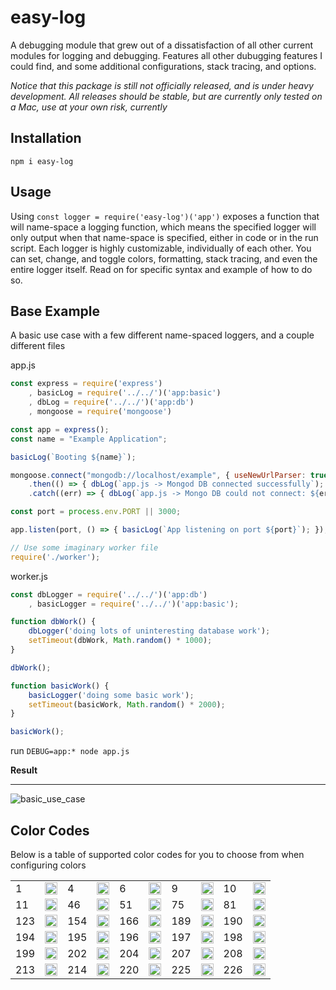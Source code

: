 # easy-log

A debugging module that grew out of a dissatisfaction of all other current modules for logging and debugging. Features all other dubugging features I could find, and some additional configurations, stack tracing, and options.

*Notice that this package is still not officially released, and is under heavy development. All releases should be stable, but are currently only tested on a Mac, use at your own risk, currently*

## Installation

```
npm i easy-log
```

## Usage

Using `const logger = require('easy-log')('app')` exposes a function that will name-space a logging function, which means the specified logger will only output when that name-space is specified, either in code or in the run script. Each logger is highly customizable, individually of each other. You can set, change, and toggle colors, formatting, stack tracing, and even the entire logger itself. Read on for specific syntax and example of how to do so.

## Base Example

A basic use case with a few different name-spaced loggers, and a couple different files

app.js
```js
const express = require('express')
    , basicLog = require('../../')('app:basic')
    , dbLog = require('../../')('app:db')
    , mongoose = require('mongoose')

const app = express();
const name = "Example Application";

basicLog(`Booting ${name}`);

mongoose.connect("mongodb://localhost/example", { useNewUrlParser: true })
    .then(() => { dbLog(`app.js -> Mongod DB connected successfully`); })
    .catch((err) => { dbLog(`app.js -> Mongo DB could not connect: ${err}`); });

const port = process.env.PORT || 3000;

app.listen(port, () => { basicLog(`App listening on port ${port}`); });

// Use some imaginary worker file
require('./worker');
```

worker.js
```js
const dbLogger = require('../../')('app:db')
    , basicLogger = require('../../')('app:basic');

function dbWork() {
    dbLogger('doing lots of uninteresting database work');
    setTimeout(dbWork, Math.random() * 1000);
}

dbWork();

function basicWork() {
    basicLogger('doing some basic work');
    setTimeout(basicWork, Math.random() * 2000);
}

basicWork();
```

run `DEBUG=app:* node app.js`

**Result**
***

![basic_use_case](https://user-images.githubusercontent.com/31779571/46962930-5f636a00-d072-11e8-8387-f3ab7281cfe2.png)

## Color Codes

Below is a table of supported color codes for you to choose from when configuring colors

<table>
    <tr>
        <td>1</td><td><img src="http://medyk.org/colors/800000.png" width="20" height="20" /></td>
        <td>4</td><td><img src="http://medyk.org/colors/000080.png" width="20" height="20" /></td>
        <td>6</td><td><img src="http://medyk.org/colors/008080.png" width="20" height="20" /></td>
        <td>9</td><td><img src="http://medyk.org/colors/ff0000.png" width="20" height="20" /></td>
        <td>10</td><td><img src="http://medyk.org/colors/00ff00.png" width="20" height="20" /></td>
    </tr>
    <tr>
        <td>11</td><td><img src="http://medyk.org/colors/ffff00.png" width="20" height="20" /></td>
        <td>46</td><td><img src="http://medyk.org/colors/00ff00.png" width="20" height="20" /></td>
        <td>51</td><td><img src="http://medyk.org/colors/00ffff.png" width="20" height="20" /></td>
        <td>75</td><td><img src="http://medyk.org/colors/5fafff.png" width="20" height="20" /></td>
        <td>81</td><td><img src="http://medyk.org/colors/5fd7ff.png" width="20" height="20" /></td>
    </tr>
    <tr>
        <td>123</td><td><img src="http://medyk.org/colors/87ffff.png" width="20" height="20" /></td>
        <td>154</td><td><img src="http://medyk.org/colors/afff00.png" width="20" height="20" /></td>
        <td>166</td><td><img src="http://medyk.org/colors/d75f00.png" width="20" height="20" /></td>
        <td>189</td><td><img src="http://medyk.org/colors/d7d7ff.png" width="20" height="20" /></td>
        <td>190</td><td><img src="http://medyk.org/colors/d7ff00.png" width="20" height="20" /></td>
    </tr>
    <tr>
        <td>194</td><td><img src="http://medyk.org/colors/d7ffd7.png" width="20" height="20" /></td>
        <td>195</td><td><img src="http://medyk.org/colors/d7ffff.png" width="20" height="20" /></td>
        <td>196</td><td><img src="http://medyk.org/colors/ff0000.png" width="20" height="20" /></td>
        <td>197</td><td><img src="http://medyk.org/colors/ff005f.png" width="20" height="20" /></td>
        <td>198</td><td><img src="http://medyk.org/colors/ff0087.png" width="20" height="20" /></td>
    </tr>
    <tr>
        <td>199</td><td><img src="http://medyk.org/colors/ff00af.png" width="20" height="20" /></td>
        <td>202</td><td><img src="http://medyk.org/colors/ff5f00.png" width="20" height="20" /></td>
        <td>204</td><td><img src="http://medyk.org/colors/ff5f87.png" width="20" height="20" /></td>
        <td>207</td><td><img src="http://medyk.org/colors/ff5fff.png" width="20" height="20" /></td>
        <td>208</td><td><img src="http://medyk.org/colors/ff8700.png" width="20" height="20" /></td>
    </tr>
    <tr>
        <td>213</td><td><img src="http://medyk.org/colors/ff87ff.png" width="20" height="20" /></td>
        <td>214</td><td><img src="http://medyk.org/colors/ffaf00.png" width="20" height="20" /></td>
        <td>220</td><td><img src="http://medyk.org/colors/ffd700.png" width="20" height="20" /></td>
        <td>225</td><td><img src="http://medyk.org/colors/ffd7ff.png" width="20" height="20" /></td>
        <td>226</td><td><img src="http://medyk.org/colors/ffff00.png" width="20" height="20" /></td>
    </tr>
  
</table>